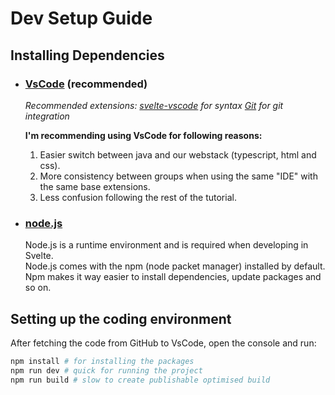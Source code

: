 # Dev Setup Guide
## Installing Dependencies 

* ### [VsCode](https://code.visualstudio.com/)  (recommended)

  _Recommended extensions:_
  _[svelte-vscode](https://marketplace.visualstudio.com/items?itemName=svelte.svelte-vscode) for syntax_ 
  _[Git](https://git-scm.com/book/en/v2/Getting-Started-Installing-Git) for git integration_

  **I'm recommending using VsCode for following reasons:**  
  1. Easier switch between java and our webstack (typescript, html and css).  
  2. More consistency between groups when using the same "IDE" with the same base extensions.  
  3. Less confusion following the rest of the tutorial.  
  

* ### [node.js](https://nodejs.org/en/download)
  Node.js is a runtime environment and is required when developing in Svelte.  
  Node.js comes with the npm (node packet manager) installed by default.
  Npm makes it way easier to install dependencies, update packages and so on.

## Setting up the coding environment
After fetching the code from GitHub to VsCode, open the console and run:
```sh
npm install # for installing the packages
npm run dev # quick for running the project
npm run build # slow to create publishable optimised build
```

